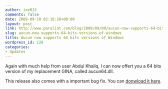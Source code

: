 ```yaml
---
author: ixe013
comments: false
date: 2009-09-10 02:16:20+00:00
layout: post
link: http://www.paralint.com/blog/2009/09/09/aucun-now-supports-64-bits-versions-of-windows/
slug: aucun-now-supports-64-bits-versions-of-windows
title: Aucun now supports 64 bits versions of Windows
wordpress_id: 128
categories:
- Updates
---
```


Again with much help from user Abdul Khaliq, I can now offert you a 64 bits version of my replacement GINA, called aucun64.dll.

This release also comes with a important bug fix. You can [donwload it here](http://www.paralint.com/projects/aucun/#Download).
